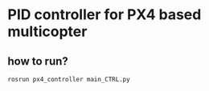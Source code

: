 # PID controller for PX4 based multicopter
## how to run?
```
rosrun px4_controller main_CTRL.py
```

